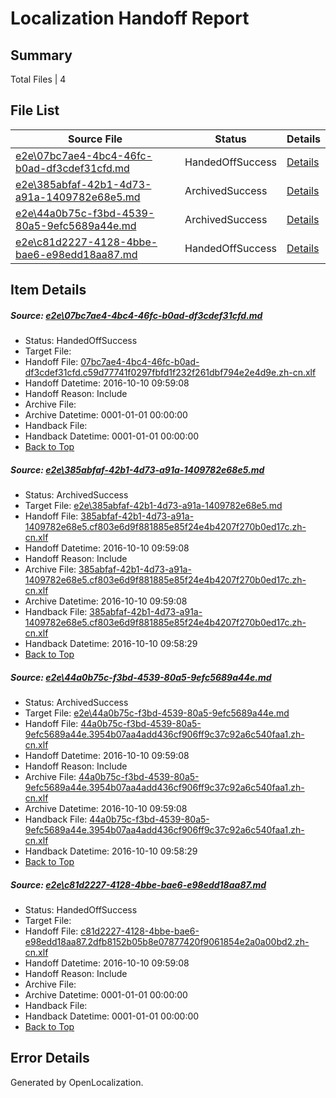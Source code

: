 # <a name='report-top'></a> Localization Handoff Report

## Summary
 Total Files | 4

## File List
 Source File | Status | Details 
 ----------- | ------ | ------- 
 [e2e\07bc7ae4-4bc4-46fc-b0ad-df3cdef31cfd.md](https://github.com/OpenLocalizationTestOrg/ol-test0/blob/084ba78180c2d17b1be1b85384df46d6670d62ad/e2e/07bc7ae4-4bc4-46fc-b0ad-df3cdef31cfd.md) | HandedOffSuccess | [Details](#4b9dcaab24a1c0bd55d9e6509bc291bca630c8d61)
 [e2e\385abfaf-42b1-4d73-a91a-1409782e68e5.md](https://github.com/OpenLocalizationTestOrg/ol-test0/blob/b11eec9405471fea34df8bab6b6d45cf6a105ac8/e2e/385abfaf-42b1-4d73-a91a-1409782e68e5.md) | ArchivedSuccess | [Details](#a4c56cbe30191b6a2d1503080ab1bdfcf86528094)
 [e2e\44a0b75c-f3bd-4539-80a5-9efc5689a44e.md](https://github.com/OpenLocalizationTestOrg/ol-test0/blob/b11eec9405471fea34df8bab6b6d45cf6a105ac8/e2e/44a0b75c-f3bd-4539-80a5-9efc5689a44e.md) | ArchivedSuccess | [Details](#4041af8c52aac7b8d160627c057f084cb1c0d0b55)
 [e2e\c81d2227-4128-4bbe-bae6-e98edd18aa87.md](https://github.com/OpenLocalizationTestOrg/ol-test0/blob/b11eec9405471fea34df8bab6b6d45cf6a105ac8/e2e/c81d2227-4128-4bbe-bae6-e98edd18aa87.md) | HandedOffSuccess | [Details](#c9ff0661b45f85e78b44a831f184775b764676cb10)

## Item Details
##### <a name='4b9dcaab24a1c0bd55d9e6509bc291bca630c8d61'></a> Source: [e2e\07bc7ae4-4bc4-46fc-b0ad-df3cdef31cfd.md](https://github.com/OpenLocalizationTestOrg/ol-test0/blob/084ba78180c2d17b1be1b85384df46d6670d62ad/e2e/07bc7ae4-4bc4-46fc-b0ad-df3cdef31cfd.md)
* Status: HandedOffSuccess
* Target File: 
* Handoff File: [07bc7ae4-4bc4-46fc-b0ad-df3cdef31cfd.c59d77741f0297fbfd1f232f261dbf794e2e4d9e.zh-cn.xlf](https://github.com/OpenLocalizationTestOrg/ol-test0-handoff/blob/e30343f9feffdb734d7bc77e004cfa84506b4e6a/ol-handoff/OpenLocalizationTestOrg/ol-test0-zhcn/qimu/ht/07bc7ae4-4bc4-46fc-b0ad-df3cdef31cfd.c59d77741f0297fbfd1f232f261dbf794e2e4d9e.zh-cn.xlf)
* Handoff Datetime: 2016-10-10 09:59:08
* Handoff Reason: Include
* Archive File: 
* Archive Datetime: 0001-01-01 00:00:00
* Handback File: 
* Handback Datetime: 0001-01-01 00:00:00
* [Back to Top](#report-top)

##### <a name='a4c56cbe30191b6a2d1503080ab1bdfcf86528094'></a> Source: [e2e\385abfaf-42b1-4d73-a91a-1409782e68e5.md](https://github.com/OpenLocalizationTestOrg/ol-test0/blob/b11eec9405471fea34df8bab6b6d45cf6a105ac8/e2e/385abfaf-42b1-4d73-a91a-1409782e68e5.md)
* Status: ArchivedSuccess
* Target File: [e2e\385abfaf-42b1-4d73-a91a-1409782e68e5.md](https://github.com/OpenLocalizationTestOrg/ol-test0-zhcn/blob/f9375ab010c35c102bb74bc374b6c27f0bc1639d/e2e/385abfaf-42b1-4d73-a91a-1409782e68e5.md)
* Handoff File: [385abfaf-42b1-4d73-a91a-1409782e68e5.cf803e6d9f881885e85f24e4b4207f270b0ed17c.zh-cn.xlf](https://github.com/OpenLocalizationTestOrg/ol-test0-handoff/blob/e30343f9feffdb734d7bc77e004cfa84506b4e6a/ol-handoff/OpenLocalizationTestOrg/ol-test0-zhcn/qimu/mt/385abfaf-42b1-4d73-a91a-1409782e68e5.cf803e6d9f881885e85f24e4b4207f270b0ed17c.zh-cn.xlf)
* Handoff Datetime: 2016-10-10 09:59:08
* Handoff Reason: Include
* Archive File: [385abfaf-42b1-4d73-a91a-1409782e68e5.cf803e6d9f881885e85f24e4b4207f270b0ed17c.zh-cn.xlf](https://github.com/OpenLocalizationTestOrg/ol-test0-handoff/blob/b9394878ca324bfbe07eafc0bbb561661390f590/ol-archive/OpenLocalizationTestOrg/ol-test0-zhcn/qimu/mt/385abfaf-42b1-4d73-a91a-1409782e68e5.cf803e6d9f881885e85f24e4b4207f270b0ed17c.zh-cn.xlf)
* Archive Datetime: 2016-10-10 09:59:08
* Handback File: [385abfaf-42b1-4d73-a91a-1409782e68e5.cf803e6d9f881885e85f24e4b4207f270b0ed17c.zh-cn.xlf](https://github.com/OpenLocalizationTestOrg/ol-test0-handback/blob/c1d37cb33d98e4440f11f63c356edb157da38fca/ol-handback/OpenLocalizationTestOrg/ol-test0-zhcn/qimu/ht/385abfaf-42b1-4d73-a91a-1409782e68e5.cf803e6d9f881885e85f24e4b4207f270b0ed17c.zh-cn.xlf)
* Handback Datetime: 2016-10-10 09:58:29
* [Back to Top](#report-top)

##### <a name='4041af8c52aac7b8d160627c057f084cb1c0d0b55'></a> Source: [e2e\44a0b75c-f3bd-4539-80a5-9efc5689a44e.md](https://github.com/OpenLocalizationTestOrg/ol-test0/blob/b11eec9405471fea34df8bab6b6d45cf6a105ac8/e2e/44a0b75c-f3bd-4539-80a5-9efc5689a44e.md)
* Status: ArchivedSuccess
* Target File: [e2e\44a0b75c-f3bd-4539-80a5-9efc5689a44e.md](https://github.com/OpenLocalizationTestOrg/ol-test0-zhcn/blob/f9375ab010c35c102bb74bc374b6c27f0bc1639d/e2e/44a0b75c-f3bd-4539-80a5-9efc5689a44e.md)
* Handoff File: [44a0b75c-f3bd-4539-80a5-9efc5689a44e.3954b07aa4add436cf906ff9c37c92a6c540faa1.zh-cn.xlf](https://github.com/OpenLocalizationTestOrg/ol-test0-handoff/blob/e30343f9feffdb734d7bc77e004cfa84506b4e6a/ol-handoff/OpenLocalizationTestOrg/ol-test0-zhcn/qimu/mt/44a0b75c-f3bd-4539-80a5-9efc5689a44e.3954b07aa4add436cf906ff9c37c92a6c540faa1.zh-cn.xlf)
* Handoff Datetime: 2016-10-10 09:59:08
* Handoff Reason: Include
* Archive File: [44a0b75c-f3bd-4539-80a5-9efc5689a44e.3954b07aa4add436cf906ff9c37c92a6c540faa1.zh-cn.xlf](https://github.com/OpenLocalizationTestOrg/ol-test0-handoff/blob/b9394878ca324bfbe07eafc0bbb561661390f590/ol-archive/OpenLocalizationTestOrg/ol-test0-zhcn/qimu/mt/44a0b75c-f3bd-4539-80a5-9efc5689a44e.3954b07aa4add436cf906ff9c37c92a6c540faa1.zh-cn.xlf)
* Archive Datetime: 2016-10-10 09:59:08
* Handback File: [44a0b75c-f3bd-4539-80a5-9efc5689a44e.3954b07aa4add436cf906ff9c37c92a6c540faa1.zh-cn.xlf](https://github.com/OpenLocalizationTestOrg/ol-test0-handback/blob/c1d37cb33d98e4440f11f63c356edb157da38fca/ol-handback/OpenLocalizationTestOrg/ol-test0-zhcn/qimu/ht/44a0b75c-f3bd-4539-80a5-9efc5689a44e.3954b07aa4add436cf906ff9c37c92a6c540faa1.zh-cn.xlf)
* Handback Datetime: 2016-10-10 09:58:29
* [Back to Top](#report-top)

##### <a name='c9ff0661b45f85e78b44a831f184775b764676cb10'></a> Source: [e2e\c81d2227-4128-4bbe-bae6-e98edd18aa87.md](https://github.com/OpenLocalizationTestOrg/ol-test0/blob/b11eec9405471fea34df8bab6b6d45cf6a105ac8/e2e/c81d2227-4128-4bbe-bae6-e98edd18aa87.md)
* Status: HandedOffSuccess
* Target File: 
* Handoff File: [c81d2227-4128-4bbe-bae6-e98edd18aa87.2dfb8152b05b8e07877420f9061854e2a0a00bd2.zh-cn.xlf](https://github.com/OpenLocalizationTestOrg/ol-test0-handoff/blob/e30343f9feffdb734d7bc77e004cfa84506b4e6a/ol-handoff/OpenLocalizationTestOrg/ol-test0-zhcn/qimu/mt/c81d2227-4128-4bbe-bae6-e98edd18aa87.2dfb8152b05b8e07877420f9061854e2a0a00bd2.zh-cn.xlf)
* Handoff Datetime: 2016-10-10 09:59:08
* Handoff Reason: Include
* Archive File: 
* Archive Datetime: 0001-01-01 00:00:00
* Handback File: 
* Handback Datetime: 0001-01-01 00:00:00
* [Back to Top](#report-top)


## Error Details

Generated by OpenLocalization.
